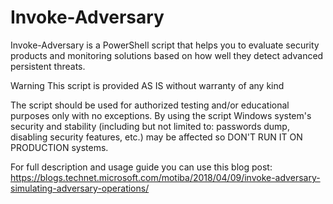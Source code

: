# Invoke-Adversary
Invoke-Adversary is a PowerShell script that helps you to evaluate security products and monitoring solutions based on how well they detect advanced persistent threats.

Warning
This script is provided AS IS without warranty of any kind

The script should be used for authorized testing and/or educational purposes only with no exceptions. By using the script Windows system's security and stability (including but not limited to: passwords dump, disabling security features, etc.) may be affected so DON'T RUN IT ON PRODUCTION systems.

For full description and usage guide you can use this blog post: https://blogs.technet.microsoft.com/motiba/2018/04/09/invoke-adversary-simulating-adversary-operations/
